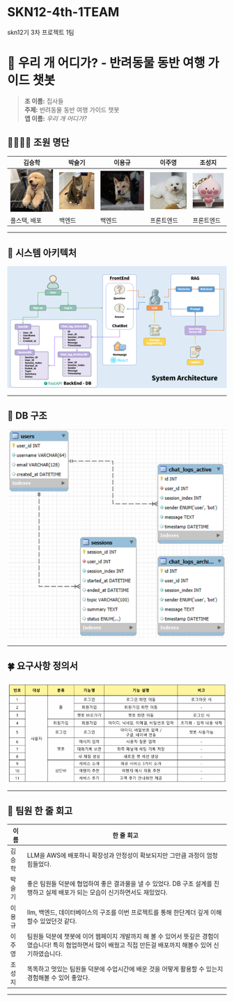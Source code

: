 ﻿# SKN12-4th-1TEAM
 
skn12기 3차 프로젝트 1팀

# 🐾 우리 개 어디가? - 반려동물 동반 여행 가이드 챗봇

> **조 이름:** 집사들  
> **주제:** 반려동물 동반 여행 가이드 챗봇  
> **앱 이름:** _우리 개 어디가?_

## 👨‍👩‍👧‍👦 조원 명단

| 김승학                  | 박슬기                  | 이용규               | 이주영                  | 조성지                   |
| ----------------------- | ----------------------- | -------------------- | ----------------------- | ------------------------ |
| ![a](./assets/a.png)    | ![b](./assets/b.png)    | ![c](./assets/c.png) | ![d](./assets/d.png)    | ![e](./assets/e.png)     |
| 풀스택, 배포 | 백엔드 | 백엔드 | 프론트엔드 | 프론트엔드 |

---

## 🧠 시스템 아키텍처

![시스템 아키텍처](./assets/시스템%20아키텍처.png)

---

## 🐶 DB 구조

![DB 구조](./assets/DB구조.png)

---

## 🍀 요구사항 정의서

![요구사항 정의서](./assets/요구사항정의서.png)

---

## 💬 팀원 한 줄 회고

| 이름   | 한 줄 회고                                                                                                                                    |
| ------ | --------------------------------------------------------------------------------------------------------------------------------------------- |
| 김승학 | LLM을 AWS에 배포하니 확장성과 안정성이 확보되지만 그만큼 과정이 엄청 힘들었다.                                       |
| 박슬기 | 좋은 팀원들 덕분에 협업하여 좋은 결과물을 낼 수 있었다. DB 구조 설계를 진행하고 실제 배포가 되는 모습이 신기하면서도 재밌었다.                  |
| 이용규 | llm, 백엔드, 데이터베이스의 구조를 이번 프로젝트를 통해 한단계더 깊게 이해할수 있었던것 같다.      |
| 이주영 | 팀원들 덕분에 챗봇에 이어 웹페이지 개발까지 해 볼 수 있어서  뜻깊은 경험이였습니다!  특히 협업하면서 많이 배웠고 직접 만든걸 배포까지 해볼수 있어 신기하였습니다.           |
| 조성지 | 똑똑하고 멋있는 팀원들 덕분에 수업시간에 배운 것을 어떻게 활용할 수 있는지 경험해볼 수 있어 좋았다. |

---
